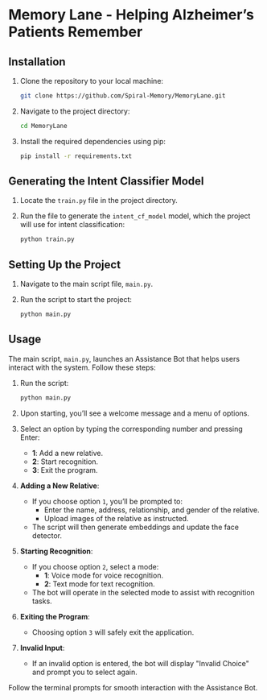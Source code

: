 # Memory Lane - Helping Alzheimer’s Patients Remember

## Installation

1. Clone the repository to your local machine:

    ```bash
    git clone https://github.com/Spiral-Memory/MemoryLane.git
    ```

2. Navigate to the project directory:

    ```bash
    cd MemoryLane
    ```

3. Install the required dependencies using pip:

    ```bash
    pip install -r requirements.txt
    ```

## Generating the Intent Classifier Model

1. Locate the `train.py` file in the project directory.
2. Run the file to generate the `intent_cf_model` model, which the project will use for intent classification:

    ```bash
    python train.py
    ```

## Setting Up the Project

1. Navigate to the main script file, `main.py`.
2. Run the script to start the project:

    ```bash
    python main.py
    ```

## Usage

The main script, `main.py`, launches an Assistance Bot that helps users interact with the system. Follow these steps:

1. Run the script:

    ```bash
    python main.py
    ```

2. Upon starting, you’ll see a welcome message and a menu of options.

3. Select an option by typing the corresponding number and pressing Enter:
    - **1**: Add a new relative.
    - **2**: Start recognition.
    - **3**: Exit the program.

4. **Adding a New Relative**:
    - If you choose option `1`, you’ll be prompted to:
        - Enter the name, address, relationship, and gender of the relative.
        - Upload images of the relative as instructed.
    - The script will then generate embeddings and update the face detector.

5. **Starting Recognition**:
    - If you choose option `2`, select a mode:
        - **1**: Voice mode for voice recognition.
        - **2**: Text mode for text recognition.
    - The bot will operate in the selected mode to assist with recognition tasks.

6. **Exiting the Program**:
    - Choosing option `3` will safely exit the application.

7. **Invalid Input**:
    - If an invalid option is entered, the bot will display "Invalid Choice" and prompt you to select again.

Follow the terminal prompts for smooth interaction with the Assistance Bot.
